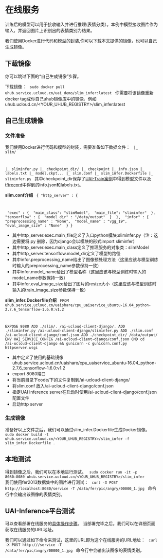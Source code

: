 

# 在线服务
训练后的模型可以用于接收输入并进行推理(表情分类）。本例中模型接收图片作为输入，并返回图片上识别出的表情类别为结果。

我们使用Docker进行代码和模型的封装,你可以下载本文提供的镜像，也可以自己生成镜像。

## 下载镜像
你可以跳过下面的“自己生成镜像”步骤。

下载镜像：
<code>
sudo docker pull uhub.service.ucloud.cn/uai_demo/slim_infer:latest
</code>
你需要将该镜像重新docker tag成你自己uhub镜像库中的镜像，例如uhub.ucloud.cn/<YOUR\_UHUB\_REGISTRY>/slim_infer:latest

## 自己生成镜像

### 文件准备
我们使用Docker进行代码和模型的封装，需要准备如下数据文件：
<code>
|_ slim/

|_ sliminfer.py
|_ checkpoint_dir/
   |_ checkpoint 
   |_ info.json
   |_ labels.txt
   |_ model.ckpt...
|_ slim.conf
|_ slim_infer.Dockerfile
|_ sliminfer.py
</code>
其中checkpoint_dir保存了[UAI-Train案例](uai-train/cases/slim/train)中得到模型文件以及[tftrecord](uai-train/cases/slim/tfrecord)中得到的info.json和labels.txt。

**slim.conf介绍**
<code>
{
        "http_server" : {

​                "exec" : {
​                        "main_class": "slimModel",
​                        "main_file": "sliminfer"
​                },
​                "tensorflow" : {
​                        "model_dir" : "/data/output"
​                }
​        },
​       "infor" : {
​          "preprocessing_name" : "None",
​          "model_name" : "vgg_19",
​          "eval_image_size" : "None"
​        }
}
</code>

  * 其中http\_server.exec.main\_file定义了入口python模块:sliminfer.py（注：这边需要将.py 删除，因为django会以模块的形式import sliminfer）
  * 其中http\_server.exec.main\_class定义了推理服务的对象类：slimModel 
  * 其中http\_server.tensorflow.model\_dir定义了模型的路径 
  * 其中infor.preprocessing\_name给出了图像预处理方法（这里应该与模型训练时输入的preprocessing_name参数保持一致）
  * 其中infor.model\_name给出了模型名称（这里应该与模型训练时输入的model\_name参数保持一致）
  * 其中infor.eval\_image\_size给出了图片的resize大小（这里应该与模型训练时输入的train\_image\_size参数保持一致）

**slim\_infer.Dockerfile介绍**
<code>
FROM uhub.service.ucloud.cn/uaishare/cpu_uaiservice_ubuntu-16.04_python-2.7.6_tensorflow-1.6.0:v1.2

EXPOSE 8080
ADD ./slim/. /ai-ucloud-client-django/.
ADD ./sliminfer.py /ai-ucloud-client-django/sliminfer.py
ADD ./slim.conf  /ai-ucloud-client-django/conf.json
ADD ./checkpoint_dir/ /data/output/
ENV UAI_SERVICE_CONFIG /ai-ucloud-client-django/conf.json
CMD cd /ai-ucloud-client-django && gunicorn -c gunicorn.conf.py httpserver.wsgi
</code>
  * 其中定义了使用的基础镜像uhub.service.ucloud.cn/uaishare/cpu\_uaiservice\_ubuntu-16.04\_python-2.7.6\_tensorflow-1.6.0:v1.2
  * export 8080端口
  * 将当前目录下code/下的文件复制到/ai-ucloud-client-django/
  * 将slim.conf 放入/ai-ucloud-client-django/conf.json
  * 指定UAI Inference server在启动时使用/ai-ucloud-client-django/conf.json 配置文件
  * 启动http server

### 生成镜像
准备好以上文件之后，我们可以通过slim\_infer.Dockerfile生成Docker镜像。
<code>
sudo docker build -t uhub.service.ucloud.cn/<YOUR_UHUB_REGISTRY>/slim_infer -f slim_infer.Dockerfile .
</code>

## 本地测试
得到镜像之后，我们可以在本地进行测试。
<code>
sudo docker run -it -p 8080:8080 uhub.service.ucloud.cn/<YOUR_UHUB_REGISTRY>/slim_infer
</code>
我们使用fer2013数据集中的图片进行测试：
<code>
curl -X POST http://localhost:8080/service -T /data/fer/pic/angry/00000_1.jpg
</code>
命令行中会输出该图像的表情类别。

## UAI-Inference平台测试
可以查看部署在线服务的[具体操作步骤](uai-inference/tutorial/tf-mnist/inference)。
当部署完毕之后，我们可以在详细页面获取在线服务的URL地址。

我们可以通过如下命令来测试，这里的URL即为这个在线服务的URL地址：
<code>
curl -X POST http://<URL>/service -T /data/fer/pic/angry/00000_1.jpg
</code>
命令行中会输出该图像的表情类别。

